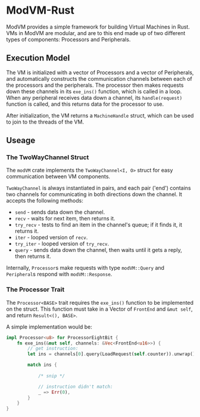 # ModVM-Rust
ModVM provides a simple framework for building Virtual Machines in Rust. VMs in ModVM are modular, and are to this end made up of two different types of components: Processors and Peripherals.

## Execution Model
The VM is initialized with a vector of Processors and a vector of Peripherals, and automatically constructs the communication channels between each of the processors and the peripherals. The processor then makes requests down these channels in its `exe_ins()` function, which is called in a loop. When any peripheral receives data down a channel, its `handle(request)` function is called, and this returns data for the processor to use.

After initialization, the VM returns a `MachineHandle` struct, which can be used to join to the threads of the VM.

## Useage
### The TwoWayChannel Struct
The `modVM` crate implements the `TwoWayChannel<I, O>` struct for easy communication between VM components.

`TwoWayChannel` is always instantiated in pairs, and each pair ('end') contains two channels for communicating in both directions down the channel. It accepts the following methods:

+ `send` - sends data down the channel.
+ `recv` - waits for next item, then returns it.
+ `try_recv` - tests to find an item in the channel's queue; if it finds it, it returns it.
+ `iter` - looped version of `recv`.
+ `try_iter` - looped version of `try_recv`.
+ `query` - sends data down the channel, then waits until it gets a reply, then returns it.

Internally, `Processor`s make requests with type `modVM::Query` and `Peripheral`s respond with `modVM::Response`.

### The Processor Trait
The `Processor<BASE>` trait requires the `exe_ins()` function to be implemented on the struct. This function must take in a Vector of `FrontEnd` and `&mut self`, and return `Result<(), BASE>`.

A simple implementation would be:
```rust
impl Processor<u8> for ProcessorEightBit {
    fn exe_ins(&mut self, channels: &Vec<FrontEnd<u16>>) {
        // get instruction:
        let ins = channels[0].query(LoadRequest(self.counter)).unwrap();

        match ins {
            
            /* snip */

            // instruction didn't match:
            _ => Err(0),
        }
    }
}
```